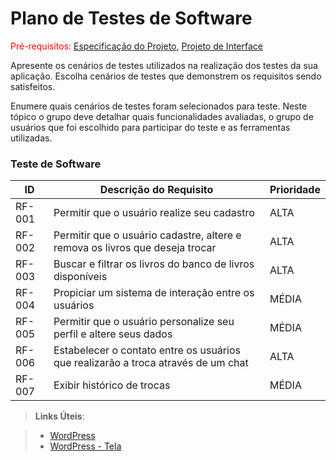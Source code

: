 # Plano de Testes de Software

<span style="color:red">Pré-requisitos: <a href="2-Especificação do Projeto.md"> Especificação do Projeto</a></span>, <a href="3-Projeto de Interface.md"> Projeto de Interface</a>

Apresente os cenários de testes utilizados na realização dos testes da sua aplicação. Escolha cenários de testes que demonstrem os requisitos sendo satisfeitos.

Enumere quais cenários de testes foram selecionados para teste. Neste tópico o grupo deve detalhar quais funcionalidades avaliadas, o grupo de usuários que foi escolhido para participar do teste e as ferramentas utilizadas.
 

### Teste de Software

|ID    | Descrição do Requisito  | Prioridade |
|------|-----------------------------------------|----|
|RF-001| Permitir que o usuário realize seu cadastro | ALTA | 
|RF-002| Permitir que o usuário cadastre, altere e remova os livros que deseja trocar   | ALTA |
|RF-003| Buscar e filtrar os livros do banco de livros disponíveis   | ALTA |
|RF-004| Propiciar um sistema de interação entre os usuários   | MÉDIA |
|RF-005| Permitir que o usuário personalize seu perfil e altere seus dados   | MÉDIA |
|RF-006| Estabelecer o contato entre os usuários que realizarão a troca através de um chat  | ALTA |
|RF-007| Exibir histórico de trocas   | MÉDIA |


 
> **Links Úteis**:

> - [WordPress](https://portflioluizpedro.000webhostapp.com/wp-admin/edit.php?post_type=page)
> - [WordPress - Tela](https://portflioluizpedro.000webhostapp.com/)

